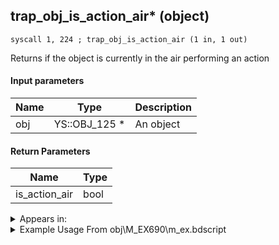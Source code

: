 ## trap_obj_is_action_air* (object)

`syscall 1, 224 ; trap_obj_is_action_air (1 in, 1 out)`

Returns if the object is currently in the air performing an action

#### Input parameters
| Name | Type | Description
|------|------|------------
| obj   | YS::OBJ_125 *   | An object


#### Return Parameters
| Name | Type
|------|-----
| is_action_air   | bool   


<details>
	<summary>Appears in:</summary>
| filename | Entity (obj)
|----------|-------------
| obj\M_EX690\m_ex.bdscript       | ((M) Lance Soldier)          
| obj\M_EX690_HB\m_ex.bdscript       | ((M) Lance Warrior)          

</details>

<details>
	<summary>Example Usage From obj\M_EX690\m_ex.bdscript</summary>
```
L390:
 pushFromFSp 0
 syscall 1, 224 ; trap_obj_is_action_air (1 in, 1 out)
 jz L399
 halt 
 jmp L390
```
</details>

